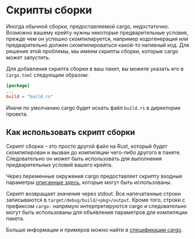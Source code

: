 # Скрипты сборки

Иногда обычной сборки, предоставляемой cargo, недостаточно. Возможно вашему крейту нужны некоторые предварительные условия, прежде чем он успешно скомпилируется, например кодогенерация или предварительно должен скомпилироваться какой-то нативный код. Для решения этой проблемы, мы имеем скрипты сборки, которые cargo может запустить.

Для добавления скрипта сборки в ваш пакет, вы можете указать его в `Cargo.toml` следующим образом:

```toml
[package]
...
build = "build.rs"
```

Иначе по умолчанию cargo будет искать файл `build.rs` в директории проекта.

## Как использовать скрипт сборки

Скрипт сборки - это просто другой файл на Rust, который будет скомпилирован и вызван до компиляции чего-либо другого в пакете. Следовательно он может быть использовать для выполнения предварительных условий вашего крейта.

Через переменные окружения cargo предоставляет скрипту входные параметры [описанные здесь], которые могут быть использованы.

Скрипт возвращает значения через stdout. Все напечатанные строки записываются в 
`target/debug/build/<pkg>/output`. Кроме того, строки с префиксом `cargo:` напрямую интерпретируются cargo и следовательно могут быть использованы для объявления параметров для компиляции пакета.

Больше информации и примеров можно найти в [спецификации cargo].


[описанные здесь]: https://doc.rust-lang.org/cargo/reference/environment-variables.html#environment-variables-cargo-sets-for-build-scripts
[спецификации cargo]: https://doc.rust-lang.org/cargo/reference/build-scripts.html